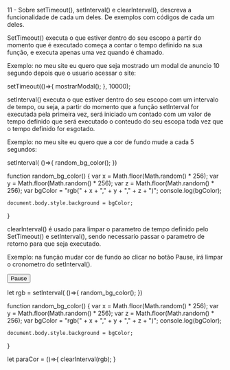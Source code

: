11 - Sobre setTimeout(), setInterval() e clearInterval(), descreva a funcionalidade de cada um deles. De exemplos com códigos de cada um deles.

SetTimeout() executa o que estiver dentro do seu escopo a partir do momento que é executado começa a contar o tempo definido na sua função, e executa apenas uma vez quando é chamado.

Exemplo: no meu site eu quero que seja mostrado um modal de anuncio 10 segundo depois que o usuario acessar o site:

setTimeout(()=>{
    mostrarModal();
}, 10000);

setInterval() executa o que estiver dentro do seu escopo com um intervalo de tempo, ou seja, a partir do momento que a função setInterval for executada pela primeira vez, será iniciado um contado com um valor de tempo definido que será executado o conteudo do seu escopa toda vez que o tempo definido for esgotado.

Exemplo: no meu site eu quero que a cor de fundo mude a cada 5 segundos:

setInterval( ()=>{
    random_bg_color();
})

function random_bg_color() {
    var x = Math.floor(Math.random() * 256);
    var y = Math.floor(Math.random() * 256);
    var z = Math.floor(Math.random() * 256);
    var bgColor = "rgb(" + x + "," + y + "," + z + ")";
    console.log(bgColor);
  
    document.body.style.background = bgColor;
}

clearInterval() é usado para limpar o parametro de tempo definido pelo SetTimeout() e setInterval(), sendo necessario passar o parametro de retorno para que seja executado.

Exemplo: na função mudar cor de fundo ao clicar no botão Pause, irá limpar o cronometro do setInterval().

<button onclick="paraCor()">Pause</button>

let rgb = setInterval( ()=>{
    random_bg_color();
})

function random_bg_color() {
    var x = Math.floor(Math.random() * 256);
    var y = Math.floor(Math.random() * 256);
    var z = Math.floor(Math.random() * 256);
    var bgColor = "rgb(" + x + "," + y + "," + z + ")";
    console.log(bgColor);
  
    document.body.style.background = bgColor;
}

let paraCor = ()=>{
    clearInterval(rgb);
}